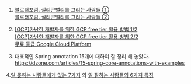 
1. [블로터포럼. 실리콘밸리를 그리는 사람들 ①](http://www.bloter.net/archives/307838)  
[블로터포럼. 실리콘밸리를 그리는 사람들 ②](http://www.bloter.net/archives/307932)

2. [[GCP]가난한 개발자를 위한 GCP free tier 활용 방법 1/2](https://medium.com/@jwlee98/gcp-가난한-개발자를-위한-gcp-free-tier-활용-방법-1-2-3022348e1103)  
[[GCP]가난한 개발자를 위한 GCP free tier 활용 방법 2/2](https://medium.com/@jwlee98/gcp-가난한-개발자를-위한-gcp-free-tier-활용-방법-2-2-50bdc290ea0d)  
[무료 등급 Google Cloud Platform](https://cloud.google.com/free/)


3. 대표적인 Spring annotation 15개에 대하여 잘 정리 해 놓았다.
https://dzone.com/articles/15-spring-core-annotations-with-examples

4.[일 못하는 사람들에게 없는 7가지](http://kangsunseng.tistory.com/657) 와 [일 잘하는 사람들의 6가지 특징](http://kangsunseng.tistory.com/655)
